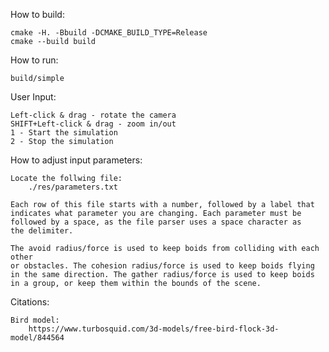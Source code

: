 How to build:

    cmake -H. -Bbuild -DCMAKE_BUILD_TYPE=Release
    cmake --build build

How to run:

    build/simple

User Input:

	Left-click & drag - rotate the camera
	SHIFT+Left-click & drag - zoom in/out
	1 - Start the simulation
	2 - Stop the simulation
	
How to adjust input parameters:

	Locate the follwing file:
		./res/parameters.txt
		
	Each row of this file starts with a number, followed by a label that 
	indicates what parameter you are changing. Each parameter must be
	followed by a space, as the file parser uses a space character as
	the delimiter.
	
	The avoid radius/force is used to keep boids from colliding with each other
	or obstacles. The cohesion radius/force is used to keep boids flying
	in the same direction. The gather radius/force is used to keep boids
	in a group, or keep them within the bounds of the scene.
	
Citations:

	Bird model:
		https://www.turbosquid.com/3d-models/free-bird-flock-3d-model/844564